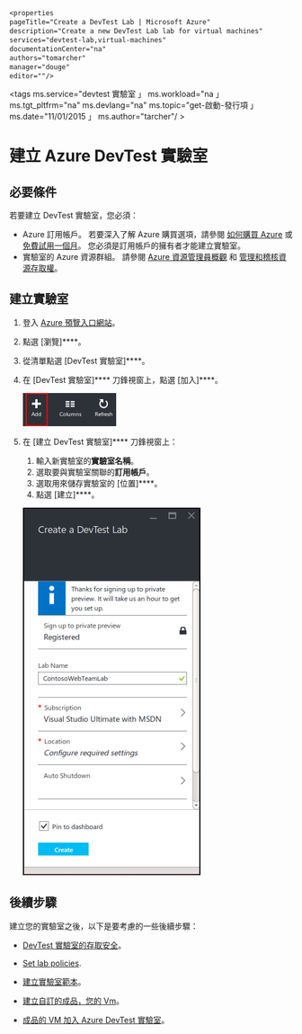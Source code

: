     <properties
    pageTitle="Create a DevTest Lab | Microsoft Azure"
    description="Create a new DevTest Lab lab for virtual machines"
    services="devtest-lab,virtual-machines"
    documentationCenter="na"
    authors="tomarcher"
    manager="douge"
    editor=""/>

<tags
    ms.service="devtest 實驗室 」
    ms.workload="na 」
    ms.tgt_pltfrm="na"
    ms.devlang="na"
    ms.topic="get-啟動-發行項 」
    ms.date="11/01/2015 」
    ms.author="tarcher"/ >

# 建立 Azure DevTest 實驗室

## 必要條件

若要建立 DevTest 實驗室，您必須：

- Azure 訂用帳戶。 若要深入了解 Azure 購買選項，請參閱 [如何購買 Azure](http://azure.microsoft.com/pricing/purchase-options/) 或 [免費試用一個月](https://azure.microsoft.com/pricing/free-trial/)。 您必須是訂用帳戶的擁有者才能建立實驗室。
- 實驗室的 Azure 資源群組。 請參閱 [Azure 資源管理員概觀](resource-group-overview.md) 和 [管理和稽核資源存取權](./azure-portal/resource-group-rbac.md)。


## 建立實驗室

1. 登入 [Azure 預覽入口網站](http://portal.azure.com)。

1. 點選 [瀏覽]****。

1. 從清單點選 [DevTest 實驗室]****。

1. 在 [DevTest 實驗室]**** 刀鋒視窗上，點選 [加入]****。

    ![加入 DevTest 實驗室](./media/devtest-lab-create-lab/add-lab-button.png)

1. 在 [建立 DevTest 實驗室]**** 刀鋒視窗上：

    1. 輸入新實驗室的**實驗室名稱**。
    1. 選取要與實驗室關聯的**訂用帳戶**。
    1. 選取用來儲存實驗室的 [位置]****。
    1. 點選 [建立]****。

    ![建立 DevTest 實驗室刀鋒視窗](./media/devtest-lab-create-lab/create-devtestlab-blade.png)

## 後續步驟

建立您的實驗室之後，以下是要考慮的一些後續步驟：

- [DevTest 實驗室的存取安全](devtest-lab-add-devtest-user.md)。

- [Set lab policies](devtest-lab-set-lab-policy.md).

- [建立實驗室範本](devtest-lab-create-template.md)。

- [建立自訂的成品，您的 Vm](devtest-lab-artifact-author.md)。

- [成品的 VM 加入 Azure DevTest 實驗室](devtest-lab-add-vm-with-artifacts.md)。





